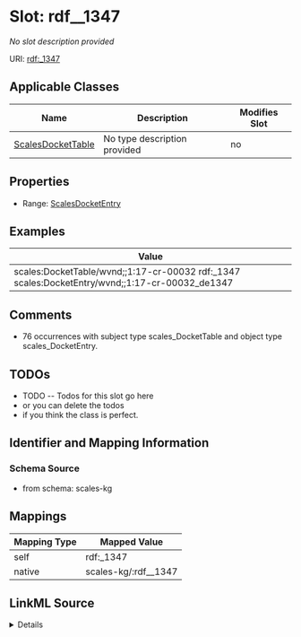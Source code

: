 

# Slot: rdf__1347


_No slot description provided_





URI: [rdf:_1347](http://www.w3.org/1999/02/22-rdf-syntax-ns#_1347)



<!-- no inheritance hierarchy -->





## Applicable Classes

| Name | Description | Modifies Slot |
| --- | --- | --- |
| [ScalesDocketTable](../classes/ScalesDocketTable.md) | No type description provided |  no  |







## Properties

* Range: [ScalesDocketEntry](../classes/ScalesDocketEntry.md)






## Examples

| Value |
| --- |
| scales:DocketTable/wvnd;;1:17-cr-00032 rdf:_1347 scales:DocketEntry/wvnd;;1:17-cr-00032_de1347 |

## Comments

* 76 occurrences with subject type scales_DocketTable and object type scales_DocketEntry.

## TODOs

* TODO -- Todos for this slot go here
* or you can delete the todos
* if you think the class is perfect.

## Identifier and Mapping Information







### Schema Source


* from schema: scales-kg




## Mappings

| Mapping Type | Mapped Value |
| ---  | ---  |
| self | rdf:_1347 |
| native | scales-kg/:rdf__1347 |




## LinkML Source

<details>
```yaml
name: rdf__1347
description: No slot description provided
todos:
- TODO -- Todos for this slot go here
- or you can delete the todos
- if you think the class is perfect.
comments:
- 76 occurrences with subject type scales_DocketTable and object type scales_DocketEntry.
examples:
- value: scales:DocketTable/wvnd;;1:17-cr-00032 rdf:_1347 scales:DocketEntry/wvnd;;1:17-cr-00032_de1347
from_schema: scales-kg
rank: 1000
slot_uri: rdf:_1347
alias: rdf__1347
domain_of:
- scales_DocketTable
range: scales_DocketEntry

```
</details>